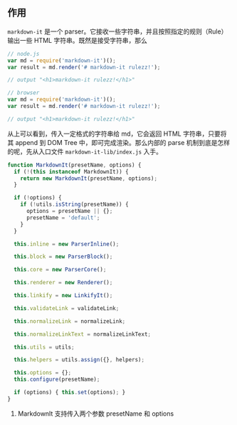 ## 作用

`markdown-it` 是一个 parser。它接收一些字符串，并且按照指定的规则（Rule）输出一些 HTML 字符串。既然是接受字符串，那么

```js
// node.js
var md = require('markdown-it')();
var result = md.render('# markdown-it rulezz!');

// output "<h1>markdown-it rulezz!</h1>"

// browser
var md = require('markdown-it')();
var result = md.render('# markdown-it rulezz!');

// output "<h1>markdown-it rulezz!</h1>"
```

从上可以看到，传入一定格式的字符串给 md，它会返回 HTML 字符串，只要将其 append 到 DOM Tree 中，即可完成渲染。那么内部的 parse 机制到底是怎样的呢，先从入口文件 `markdown-it-lib/index.js` 入手。

```js
function MarkdownIt(presetName, options) {
  if (!(this instanceof MarkdownIt)) {
    return new MarkdownIt(presetName, options);
  }

  if (!options) {
    if (!utils.isString(presetName)) {
      options = presetName || {};
      presetName = 'default';
    }
  }

  this.inline = new ParserInline();

  this.block = new ParserBlock();

  this.core = new ParserCore();

  this.renderer = new Renderer();

  this.linkify = new LinkifyIt();

  this.validateLink = validateLink;

  this.normalizeLink = normalizeLink;

  this.normalizeLinkText = normalizeLinkText;

  this.utils = utils;

  this.helpers = utils.assign({}, helpers);

  this.options = {};
  this.configure(presetName);

  if (options) { this.set(options); }
}
```

  1. MarkdownIt 支持传入两个参数 presetName 和 options